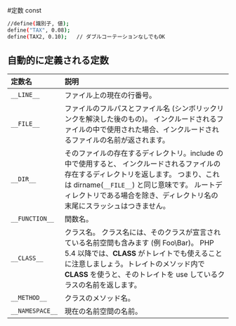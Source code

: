 #定数 const

```sh
//define(識別子, 値);
define("TAX", 0.08);
define(TAX2, 0.10);   // ダブルコーテーションなしでもOK
```

## 自動的に定義される定数

|定数名|説明|
|:--|:--|
|`__LINE__` | ファイル上の現在の行番号。
|`__FILE__` | ファイルのフルパスとファイル名 (シンボリックリンクを解決した後のもの)。 インクルードされるファイルの中で使用された場合、インクルードされるファイルの名前が返されます。
|`__DIR__` | そのファイルの存在するディレクトリ。include の中で使用すると、 インクルードされるファイルの存在するディレクトリを返します。 つまり、これは dirname(`__FILE__`) と同じ意味です。 ルートディレクトリである場合を除き、ディレクトリ名の末尾にスラッシュはつきません。
|`__FUNCTION__` | 関数名。
|`__CLASS__` | クラス名。 クラス名には、そのクラスが宣言されている名前空間も含みます (例 Foo\Bar)。 PHP 5.4 以降では、__CLASS__ がトレイトでも使えることに注意しましょう。トレイトのメソッド内で __CLASS__ を使うと、そのトレイトを use しているクラスの名前を返します。
|`__METHOD__` | クラスのメソッド名。
|`__NAMESPACE__` | 現在の名前空間の名前。